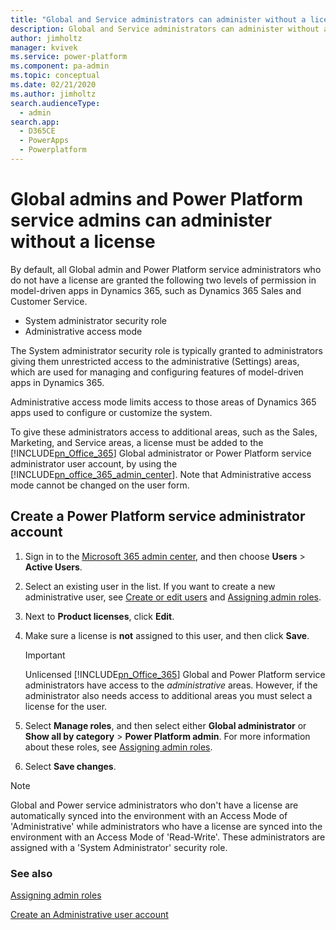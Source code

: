 ```yaml
---
title: "Global and Service administrators can administer without a license | MicrosoftDocs"
description: Global and Service administrators can administer without a license 
author: jimholtz
manager: kvivek
ms.service: power-platform
ms.component: pa-admin
ms.topic: conceptual
ms.date: 02/21/2020
ms.author: jimholtz
search.audienceType: 
  - admin
search.app: 
  - D365CE
  - PowerApps
  - Powerplatform
---
```

# Global admins and Power Platform service admins can administer without a license

By default, all Global admin and Power Platform service administrators who do not have a license are granted the following two levels of permission in model-driven apps in Dynamics 365, such as Dynamics 365 Sales and Customer Service.  
  
-   System administrator security role  
-   Administrative access mode  
  
The System administrator security role is typically granted to administrators giving them unrestricted access to the administrative (Settings) areas, which are used for managing and configuring features of model-driven apps in Dynamics 365.  
  
Administrative access mode limits access to those areas of Dynamics 365 apps used to configure or customize the system.  
  
To give these administrators access to additional areas, such as the Sales, Marketing, and Service areas, a license must be added to the [!INCLUDE[pn_Office_365](../includes/pn-office-365.md)] Global administrator or Power Platform service administrator user account, by using the [!INCLUDE[pn_office_365_admin_center](../includes/pn-office-365-admin-center.md)]. Note that Administrative access mode cannot be changed on the user form.  
  
## Create a Power Platform service administrator account  
  
1. Sign in to the [Microsoft 365 admin center](https://admin.microsoft.com), and then choose **Users** > **Active Users**.  
  
2. Select an existing user in the list. If you want to create a new administrative user, see [Create or edit users](https://support.office.com/article/Create-or-edit-users-435ccec3-09dd-4587-9ebd-2f3cad6bc2bc) and [Assigning admin roles](https://support.office.com/article/Assign-admin-roles-in-Office-365-eac4d046-1afd-4f1a-85fc-8219c79e1504).  
  
3. Next to **Product licenses**, click **Edit**.  
  
4. Make sure a license is **not** assigned to this user, and then click **Save**.  
  
   > [!IMPORTANT]
   > Unlicensed [!INCLUDE[pn_Office_365](../includes/pn-office-365.md)] Global and Power Platform service administrators have access to the *administrative* areas. However, if the administrator also needs access to additional areas you must select a license for the user.  
  
5. Select **Manage roles**, and then select either **Global administrator** or **Show all by category** > **Power Platform admin**. For more information about these roles, see [Assigning admin roles](https://support.office.com/article/Assign-admin-roles-in-Office-365-eac4d046-1afd-4f1a-85fc-8219c79e1504).  
  
6. Select  **Save changes**.  
  
> [!NOTE]
> Global and Power service administrators who don't have a license are automatically synced into the environment with an Access Mode of 'Administrative' while administrators who have a license are synced into the environment with an Access Mode of 'Read-Write'.  These administrators are assigned with a 'System Administrator' security role. 
  
### See also  
[Assigning admin roles](https://support.office.com/article/Assign-admin-roles-in-Office-365-eac4d046-1afd-4f1a-85fc-8219c79e1504)

[Create an Administrative user account](https://docs.microsoft.com/power-platform/admin/create-users-assign-online-security-roles#create-an-administrative-user-account)
